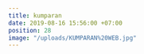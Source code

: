```yaml
---
title: kumparan
date: 2019-08-16 15:56:00 +07:00
position: 28
image: "/uploads/KUMPARAN%20WEB.jpg"
---
```


